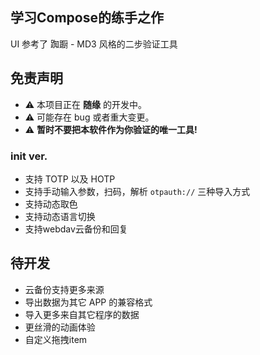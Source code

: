 ## 学习Compose的练手之作
UI 参考了 踟蹰 - MD3 风格的二步验证工具


## 免责声明
- ⚠️ 本项目正在 **随缘** 的开发中。
- ⚠️ 可能存在 bug 或者重大变更。
- ⚠️ **暂时不要把本软件作为你验证的唯一工具!**

### init ver.

- 支持 TOTP 以及 HOTP
- 支持手动输入参数，扫码，解析 `otpauth://` 三种导入方式
- 支持动态取色
- 支持动态语言切换
- 支持webdav云备份和回复

## 待开发

- 云备份支持更多来源
- 导出数据为其它 APP 的兼容格式
- 导入更多来自其它程序的数据
- 更丝滑的动画体验
- 自定义拖拽item